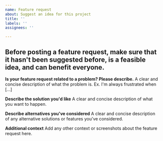 ```yaml
---
name: Feature request
about: Suggest an idea for this project
title: ''
labels: ''
assignees: ''

---
```


## Before posting a feature request, make sure that it hasn't been suggested before, is a feasible idea, and can benefit everyone.

**Is your feature request related to a problem? Please describe.**
A clear and concise description of what the problem is. Ex. I'm always frustrated when [...]

**Describe the solution you'd like**
A clear and concise description of what you want to happen.

**Describe alternatives you've considered**
A clear and concise description of any alternative solutions or features you've considered.

**Additional context**
Add any other context or screenshots about the feature request here.
